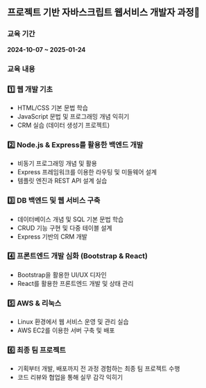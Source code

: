 ## 프로젝트 기반 자바스크립트 웹서비스 개발자 과정🌱

### 교육 기간
**2024-10-07 ~ 2025-01-24**

### 교육 내용

### 1️⃣ 웹 개발 기초
- HTML/CSS 기본 문법 학습
- JavaScript 문법 및 프로그래밍 개념 익히기
- CRM 실습 (데이터 생성기 프로젝트)

### 2️⃣ Node.js & Express를 활용한 백엔드 개발
- 비동기 프로그래밍 개념 및 활용
- Express 프레임워크를 이용한 라우팅 및 미들웨어 설계
- 템플릿 엔진과 REST API 설계 실습

### 3️⃣ DB 백엔드 및 웹 서비스 구축
- 데이터베이스 개념 및 SQL 기본 문법 학습
- CRUD 기능 구현 및 다중 테이블 설계
- Express 기반의 CRM 개발

### 4️⃣ 프론트엔드 개발 심화 (Bootstrap & React)
- Bootstrap을 활용한 UI/UX 디자인
- React를 활용한 프론트엔드 개발 및 상태 관리

### 5️⃣ AWS & 리눅스
- Linux 환경에서 웹 서비스 운영 및 관리 실습
- AWS EC2를 이용한 서버 구축 및 배포

### 6️⃣ 최종 팀 프로젝트
- 기획부터 개발, 배포까지 전 과정 경험하는 최종 팀 프로젝트 수행
- 코드 리뷰와 협업을 통해 실무 감각 익히기
